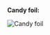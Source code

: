 **Candy foil:**

![Candy foil](https://raw.githubusercontent.com/Rasarts/shaders/master/Candy_foil/preview.jpg)
